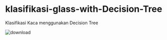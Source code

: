 # klasifikasi-glass-with-Decision-Tree
Klasifikasi Kaca menggunakan Decision Tree

![download](https://user-images.githubusercontent.com/74097572/235293187-50a36b95-5696-4122-86a2-5ed71c23dd8b.png)
